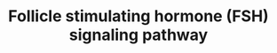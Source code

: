 ---
annotations:
- id: CL:0000501
  parent: animal cell
  type: Cell Type Ontology
  value: granulosa cell
- id: CL:0000437
  parent: native cell
  type: Cell Type Ontology
  value: gonadtroph
- id: PW:0001071
  parent: signaling pathway
  type: Pathway Ontology
  value: follicle-stimulating hormone signaling pathway
authors:
- Khanspers
- AlexanderPico
- Jyoti
- NetPath
- Christine Chichester
- MaintBot
- MirellaKalafati
- DeSl
- Egonw
- Eweitz
- Marvin M2
description: 'The Follicle Stimulating Hormone (FSH) is an anterior pituitary gonadotropin
  belonging to the family of glycoprotein hormones that includes thyroid stimulating
  hormone (TSH), Leutinizing Hormone (LH) and Chorionic Gonadotropin. FSH controls
  the growth and maturation of follicles in the females and spermatogenesis in males.
  FSH is a heterodimer and shares a common alpha sub-unit with the other glycoprotein
  hormones in its family and has a specific beta subunit that confers receptor specificity
  and biological activity to the hormone. FSH acts through the FSH receptor (FSHR),
  a G protein coupled receptor  that is expressed exclusively on the granulosa cells
  of ovaries and Sertoli cells of the testis  in humans. FSH signaling involves activation
  of adenylyl cyclase activity and the increased production of cAMP. This activates
  the cAMP dependent protein kinases such as PKA, PKB and PKC that, in turn, lead
  to the phosphorylation of specific transcription factors such as cAMP response element
  binding protein (CREB) and Forkhead box protein O1 (FOXO1). In addition to activation
  of PI3K/Akt module, PKA also induces p38 mapk which, in turn, controls other kinase
  cascades. Activated Akt also induces the mTOR axis that stimulates mRNA translation
  by phosphorylating p70 S6 kinase and, consequently, the 40 S ribosomal protein S6
  that results in the activation of eukaryotic initiation factor (eIF) 4E. It also
  indirectly aids in the activation of extracellular signal-regulated protein kinases
  (ERKs). FSH induces important genes required for steroidogenesis as well as growth
  and maturation of germ cells. The important target genes include aromatase (CYP19A1),
  the lutenizing hormone receptor (LHR) and the vascular endothelial growth factor
  (VEGF).  Please access this pathway at [http://www.netpath.org/netslim/fsh_pathway.html
  NetSlim] database. If you use this pathway, please cite following paper: Telikicherla,
  D., Ambekar, A., Palapetta, S. M., Dwivedi, S. B., Raju, R., Sharma, J., Prasad,
  T. S. K., Ramachandra, Y. L., Mohan, S. S., Maharudraiah, J., Mukherjee, S. and
  Pandey, A. (2011). A comprehensive curated resource for Follicle Stimulating Hormone
  signaling. BMC Research Notes. 4, 408.'
last-edited: 2021-12-24
ndex: c22f3a2e-8b63-11eb-9e72-0ac135e8bacf
organisms:
- Homo sapiens
redirect_from:
- /index.php/Pathway:WP2035
- /instance/WP2035
- /instance/WP2035_rr120721
revision: r120721
schema-jsonld:
- '@context': https://schema.org/
  '@id': https://wikipathways.github.io/pathways/WP2035.html
  '@type': Dataset
  creator:
    '@type': Organization
    name: WikiPathways
  description: 'The Follicle Stimulating Hormone (FSH) is an anterior pituitary gonadotropin
    belonging to the family of glycoprotein hormones that includes thyroid stimulating
    hormone (TSH), Leutinizing Hormone (LH) and Chorionic Gonadotropin. FSH controls
    the growth and maturation of follicles in the females and spermatogenesis in males.
    FSH is a heterodimer and shares a common alpha sub-unit with the other glycoprotein
    hormones in its family and has a specific beta subunit that confers receptor specificity
    and biological activity to the hormone. FSH acts through the FSH receptor (FSHR),
    a G protein coupled receptor  that is expressed exclusively on the granulosa cells
    of ovaries and Sertoli cells of the testis  in humans. FSH signaling involves
    activation of adenylyl cyclase activity and the increased production of cAMP.
    This activates the cAMP dependent protein kinases such as PKA, PKB and PKC that,
    in turn, lead to the phosphorylation of specific transcription factors such as
    cAMP response element binding protein (CREB) and Forkhead box protein O1 (FOXO1).
    In addition to activation of PI3K/Akt module, PKA also induces p38 mapk which,
    in turn, controls other kinase cascades. Activated Akt also induces the mTOR axis
    that stimulates mRNA translation by phosphorylating p70 S6 kinase and, consequently,
    the 40 S ribosomal protein S6 that results in the activation of eukaryotic initiation
    factor (eIF) 4E. It also indirectly aids in the activation of extracellular signal-regulated
    protein kinases (ERKs). FSH induces important genes required for steroidogenesis
    as well as growth and maturation of germ cells. The important target genes include
    aromatase (CYP19A1), the lutenizing hormone receptor (LHR) and the vascular endothelial
    growth factor (VEGF).  Please access this pathway at [http://www.netpath.org/netslim/fsh_pathway.html
    NetSlim] database. If you use this pathway, please cite following paper: Telikicherla,
    D., Ambekar, A., Palapetta, S. M., Dwivedi, S. B., Raju, R., Sharma, J., Prasad,
    T. S. K., Ramachandra, Y. L., Mohan, S. S., Maharudraiah, J., Mukherjee, S. and
    Pandey, A. (2011). A comprehensive curated resource for Follicle Stimulating Hormone
    signaling. BMC Research Notes. 4, 408.'
  keywords:
  - AKT1
  - APPL1
  - CGA
  - CREB1
  - EIF4EBP1
  - FOXO1
  - FSHB
  - FSHR
  - GRK6
  - HIST3H3
  - MAPK1
  - MAPK14
  - MAPK3
  - MTOR
  - PRKACA
  - PRKCA
  - RAF1
  - RHEB
  - RPS6
  - RPS6KB1
  - RPS6KB2
  - SGK1
  - SRC
  - TSC2
  license: CC0
  name: Follicle stimulating hormone (FSH) signaling pathway
seo: CreativeWork
title: Follicle stimulating hormone (FSH) signaling pathway
wpid: WP2035
---